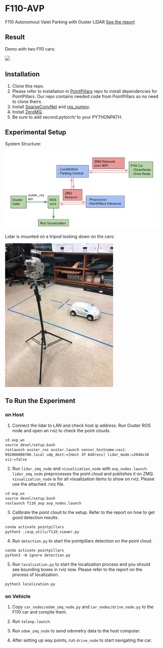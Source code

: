 # F110-AVP
F110 Autonomout Valet Parking with Ouster LiDAR
[See the report](F110_AVP_Early_Progress_Report.pdf)

## Result
Demo with two f110 cars:

![](avp_utils/avp2_800.gif)

## Installation
1. Clone this repo.
2. Please refer to installation in [PointPillars](https://github.com/nutonomy/second.pytorch) repo to install dependencies for PointPillars. Our repo contains needed code from PointPillars so no need to clone theirs.
3. Install [SparseConvNet](https://github.com/facebookresearch/SparseConvNet) and [ros_numpy](https://github.com/eric-wieser/ros_numpy).
4. Install [ZeroMQ](http://wiki.zeromq.org/intro:get-the-software).
5. Be sure to add second.pytorch/ to your PYTHONPATH.

## Experimental Setup
System Structure:

![](avp_utils/system.png)

Lidar is mounted on a tripod looking down on the cars:

![](avp_utils/setup.png)

## To Run the Experiment

### on Host
1. Connect the lidar to LAN and check host ip address. Run Ouster ROS node and open an rviz to check the point clouds.
```
cd avp_ws
source devel/setup.bash
roslaunch ouster_ros ouster.launch sensor_hostname:=os1-992006000706.local udp_dest:=[Host IP Address] lidar_mode:=2048x10 viz:=false
```

2. Run `lidar_zmq_node` and `visualization_node` with `avp_nodes.launch`. `lidar_zmq_node` preprocesses the point cloud and publishes it on ZMQ. `visualization_node` is for all visualization items to show on rviz. Please use the attached .rviz file.
```
cd avp_ws
source devel/setup.bash
roslaunch f110_avp avp_nodes.launch
```

3. Calibrate the point cloud to the setup. Refer to the report on how to get good detection results.
```
conda activate pointpillars
python3 ./avp_utils/f110_viewer.py
```

4. Run `detection.py` to start the pointpillars detection on the point cloud.
```
conda activate pointpillars
python3 -W ignore detection.py
```

5. Run `localization.py` to start the localization process and you should see bounding boxes in rviz now. Please refer to the report on the process of localization.
```
python3 localization.py
```
### on Vehicle
1. Copy `car_nodes/odom_zmq_node.py` and `car_nodes/drive_node.py` to the F110 car and compile them.

2. Run `teleop.launch`.

3. Run `odom_zmq_node` to send odometry data to the host computer.

4. After setting up way points, run `drive_node` to start navigating the car.

